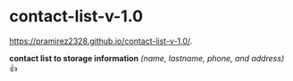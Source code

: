 # contact-list-v-1.0
https://pramirez2328.github.io/contact-list-v-1.0/. 

**contact list to storage information** *(name, lastname, phone, and address)* :+1:
